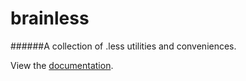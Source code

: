 brainless
=========

######A collection of .less utilities and conveniences.

View the [documentation](http://jleonard.github.io/brainless/).
